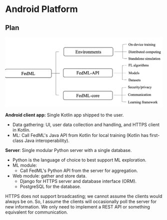 # Android Platform

## Plan

![](../../../.gitbook/assets/image.png)

**Android client app:** Single Kotlin app shipped to the user.

* Data gathering: UI, user data collection and handling, and HTTPS client in Kotlin.
* ML: Call FedML's Java API from Kotlin for local training (Kotlin has first-class Java interoperability).

**Server**: Single modular Python server with a single database.

* Python is the language of choice to best support ML exploration.
* ML module:
  * Call FedML's Python API from the server for aggregation.
* Web module: gather and store data.
  * Django for HTTPS server and database interface (ORM).
  * PostgreSQL for the database.

HTTPS does not support broadcasting; we cannot assume the clients would always be on. So, I assume the clients will occasionally poll the server for new information. We only need to implement a REST API or something equivalent for communication.



